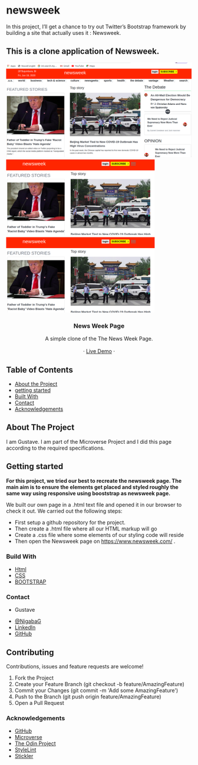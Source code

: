 # newsweek
In this project, I’ll get a chance to try out Twitter’s Bootstrap framework by building a site that actually uses it :  Newsweek.

<!-- PROJECT LOGO -->
## This is a clone application of Newsweek.
<img src="images/scren1.png" width="700px"> 
<img src="images/scren2.png" width="80%"> 
<img src="images/scren2.png" width="80%"> 
<br />
<p align="center">
   <h3 align="center">News Week Page</h3>

  <p align="center">
    A simple clone of the The News Week Page.
    <br />    
    <br />
    ·
     <a href="https://raw.githack.com/Guy-Gustave/newsweek/feature-branch/index.html ">Live Demo</a>
    ·    
  </p>
</p>

<!-- TABLE OF CONTENTS -->
## Table of Contents

* [About the Project](#about-the-project)
* [getting started](#getting_started)
* [Built With](#built-with)
* [Contact](#contact)
* [Acknowledgements](#acknowledgements)



<!-- ABOUT THE PROJECT -->
## About The Project

  I am Gustave. I am part of the Microverse Project and I did this page according to the required specifications.  

## Getting started
**For this project, we tried our best to recreate the newsweek page. The main aim is to ensure the elements get placed and styled roughly the same way using responsive using booststrap as newsweek page.**

We built our own page in a .html text file and opened it in our browser to check it out. We carried out the following steps:
  - First setup a github repository for the project.
  - Then create a .html file where all our HTML markup will go
  - Create a .css file where some elements of our styling code will reside
  - Then open the Newsweek page on https://www.newsweek.com/  .


### Build With

* [Html]()
* [CSS]()
* [BOOTSTRAP]()


### Contact
* Gustave 
- [@NigabaG](https://twitter.com/GSakubu)  
- [LinkedIn](https://www.linkedin.com/in/guy-gustave-nigaba-7988ba181/) 
- [GitHub](https://github.com/WCanirinka)

## Contributing
Contributions, issues and feature requests are welcome!

   1. Fork the Project
   2. Create your Feature Branch (git checkout -b feature/AmazingFeature)
   3. Commit your Changes (git commit -m 'Add some AmazingFeature')
   4. Push to the Branch (git push origin feature/AmazingFeature)
   5. Open a Pull Request

### Acknowledgements

* [GitHub](https://github.com)
* [Microverse](https://www.microverse.org/)
* [The Odin Project](https://www.theodinproject.com/courses/html5-and-css3/lessons/embedding-images-and-video#introduction)
* [StyleLint]()
* [Stickler]()


